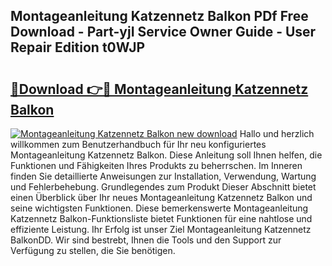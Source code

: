## Montageanleitung Katzennetz Balkon PDf Free Download - Part-yjI Service Owner Guide - User Repair Edition t0WJP

# <h2><a href="http://df8jc0.blite.top/?on=Montageanleitung+Katzennetz+Balkon">🔗Download 👉🔴 Montageanleitung Katzennetz Balkon</a></h2>

[![Montageanleitung Katzennetz Balkon new download](https://i.imgur.com/lujVjoI.png)](http://df8jc0.blite.top/?on=Montageanleitung+Katzennetz+Balkon)
Hallo und herzlich willkommen zum Benutzerhandbuch für Ihr neu konfiguriertes Montageanleitung Katzennetz Balkon. Diese Anleitung soll Ihnen helfen, die Funktionen und Fähigkeiten Ihres Produkts zu beherrschen. Im Inneren finden Sie detaillierte Anweisungen zur Installation, Verwendung, Wartung und Fehlerbehebung. Grundlegendes zum Produkt Dieser Abschnitt bietet einen Überblick über Ihr neues Montageanleitung Katzennetz Balkon und seine wichtigsten Funktionen. Diese bemerkenswerte Montageanleitung Katzennetz Balkon-Funktionsliste bietet Funktionen für eine nahtlose und effiziente Leistung. Ihr Erfolg ist unser Ziel Montageanleitung Katzennetz BalkonDD. Wir sind bestrebt, Ihnen die Tools und den Support zur Verfügung zu stellen, die Sie benötigen.
